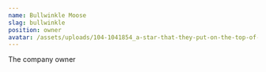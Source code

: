 ```yaml
---
name: Bullwinkle Moose
slag: bullwinkle
position: owner
avatar: /assets/uploads/104-1041854_a-star-that-they-put-on-the-top-of-their-christmas-rocky.png.jpeg
---
```

The company owner
